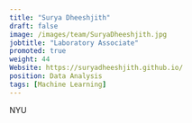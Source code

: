 ```yaml
---
title: "Surya Dheeshjith"
draft: false
image: /images/team/SuryaDheeshjith.jpg
jobtitle: "Laboratory Associate"
promoted: true
weight: 44
Website: https://suryadheeshjith.github.io/
position: Data Analysis
tags: [Machine Learning]
---
```



NYU